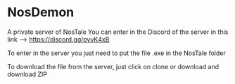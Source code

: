 # NosDemon
A private server of NosTale 
You can enter in the Discord of the server in this link --> https://discord.gg/pyvK4xB

To enter in the server you just need to put the file .exe in the NosTale folder

To download the file from the server, just click on clone or download and download ZIP
